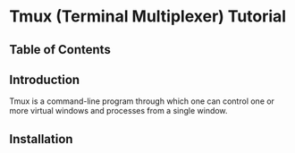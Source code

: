 # Tmux (Terminal Multiplexer) Tutorial

## Table of Contents

## Introduction
Tmux is a command-line program through which one can control one or more virtual windows and processes from a single window.

## Installation
